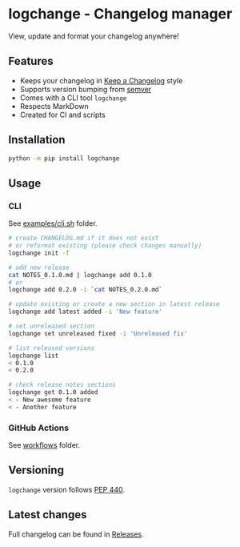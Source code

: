 # logchange - Changelog manager

View, update and format your changelog anywhere!

## Features

- Keeps your changelog in [Keep a Changelog](https://keepachangelog.com/en/1.0.0/) style
- Supports version bumping from [semver](https://pypi.org/project/semver/)
- Comes with a CLI tool `logchange`
- Respects MarkDown
- Created for CI and scripts

## Installation

```bash
python -m pip install logchange
```

## Usage

### CLI

See [examples/cli.sh](https://github.com/vemel/logchange/tree/main/examples/cli.sh) folder.

```bash
# create CHANGELOG.md if it does not exist
# or reformat existing (please check changes manually)
logchange init -f

# add new release
cat NOTES_0.1.0.md | logchange add 0.1.0
# or
logchange add 0.2.0 -i `cat NOTES_0.2.0.md`

# update existing or create a new section in latest release
logchange add latest added -i 'New feature'

# set unreleased section
logchange set unreleased fixed -i 'Unreleased fix'

# list released versions
logchange list
< 0.1.0
< 0.2.0

# check release notes sections
logchange get 0.1.0 added
< - New awesome feature
< - Another feature
```

### GitHub Actions

See [workflows](https://github.com/vemel/logchange/tree/main/examples/workflows) folder.

## Versioning

`logchange` version follows [PEP 440](https://www.python.org/dev/peps/pep-0440/).

## Latest changes

Full changelog can be found in [Releases](https://github.com/vemel/logchange/releases).
